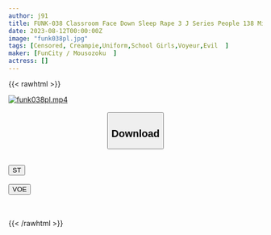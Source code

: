 ```yaml
---
author: j91
title: FUNK-038 Classroom Face Down Sleep Rape 3 J Series People 138 Minutes
date: 2023-08-12T00:00:00Z
image: "funk038pl.jpg"
tags: [Censored, Creampie,Uniform,School Girls,Voyeur,Evil	]
maker: [FunCity / Mousozoku  ]
actress: []
---
```



{{< rawhtml >}}

<div class="video" data-videoid="DZl1JDyXDZUkOdd">
    <a href="javascript:;">
        <img src="https://my.j91.asia/posts/funk038pl/funk038pl.jpg" width="WIDTH" height="HEIGHT" alt="funk038pl.mp4" loading="lazy">
    </a>
</div>

<script type="text/javascript" src="https://j91.asia/asset/on-demand-st.js"></script>

<br>
  <link rel="stylesheet" href="https://j91.asia/asset/bs5.css">
  
  <center>
  <button class="btn btn-primary" type="button" data-bs-toggle="collapse" data-bs-target=".multi-collapse" aria-expanded="false" aria-controls="multiCollapseExample1 multiCollapseExample2"><h2>Download</h2></button></center>
</p>
<div class="row">
  <div class="col">
    <div class="collapse multi-collapse" id="multiCollapseExample1">
      <div class="card card-body">
	      	      <br>
<div class="buttons">  
<a href="https://streamtape.to/v/DZl1JDyXDZUkOdd"><button class="btn-hover color-3"><i class="fa fa-download"></i> ST</button></a></div>
    </div>
  </div>
</div>
  <div class="col">
    <div class="collapse multi-collapse" id="multiCollapseExample2">
      <div class="card card-body">
	      <br>
<div class="buttons">
    <a href="https://voe.sx/ymnkvnlgx728"><button class="btn-hover color-9"><i class="fa fa-download"></i> VOE</button></a></div>
<br><br>
      </div>
    </div>
  </div>
</div>

{{< /rawhtml >}}